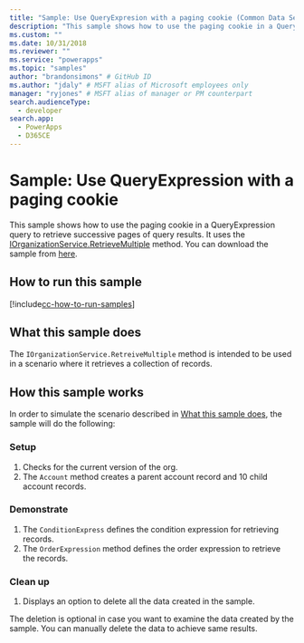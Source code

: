 ```yaml
---
title: "Sample: Use QueryExpresion with a paging cookie (Common Data Service for Apps) | Microsoft Docs" # Intent and product brand in a unique string of 43-59 chars including spaces
description: "This sample shows how to use the paging cookie in a QueryExpresion" # 115-145 characters including spaces. This abstract displays in the search result.
ms.custom: ""
ms.date: 10/31/2018
ms.reviewer: ""
ms.service: "powerapps"
ms.topic: "samples"
author: "brandonsimons" # GitHub ID
ms.author: "jdaly" # MSFT alias of Microsoft employees only
manager: "ryjones" # MSFT alias of manager or PM counterpart
search.audienceType: 
  - developer
search.app: 
  - PowerApps
  - D365CE
---
```

# Sample: Use QueryExpression with a paging cookie

<!-- https://docs.microsoft.com/en-us/dynamics365/customer-engagement/developer/org-service/sample-use-queryexpression-with-a-paging-cookie -->

This sample shows how to use the paging cookie in a QueryExpression query to retrieve successive pages of query results. It uses the [IOrganizationService.RetrieveMultiple](https://docs.microsoft.com/en-us/dotnet/api/microsoft.xrm.sdk.iorganizationservice.retrievemultiple?view=dynamics-general-ce-9) method. You can download the sample from [here](https://github.com/Microsoft/PowerApps-Samples/tree/master/cds/orgsvc/C%23/UseQueryExpressionwithPaging).

## How to run this sample

[!include[cc-how-to-run-samples](../../includes/cc-how-to-run-samples.md)]

## What this sample does

The `IOrganizationService.RetreiveMultiple` method is intended to be used in a scenario where it retrieves a collection of records.
## How this sample works

In order to simulate the scenario described in [What this sample does](#what-this-sample-does), the sample will do the following:

### Setup

1. Checks for the current version of the org.
1. The `Account` method creates a parent account record and 10 child account records.

### Demonstrate

1. The `ConditionExpress` defines the condition expression for retrieving records.
1. The `OrderExpression` method defines the order expression to retrieve the records.

### Clean up

1. Displays an option to delete all the data created in the sample.

The deletion is optional in case you want to examine the data created by the sample. You can manually delete the data to achieve same results.
